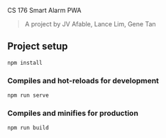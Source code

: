 CS 176 Smart Alarm PWA

> A project by JV Afable, Lance Lim, Gene Tan

## Project setup

```
npm install
```

### Compiles and hot-reloads for development

```
npm run serve
```

### Compiles and minifies for production

```
npm run build
```
